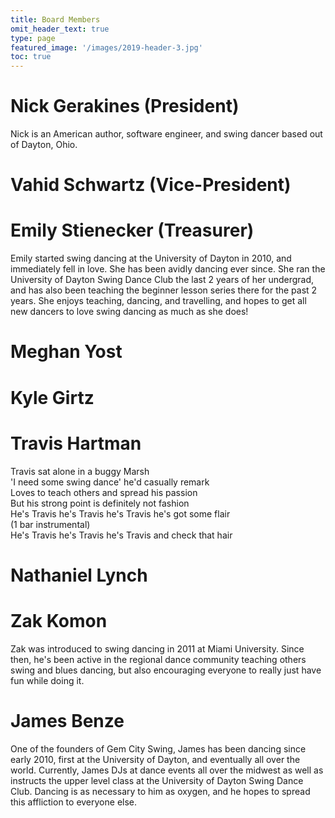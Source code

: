```yaml
---
title: Board Members
omit_header_text: true
type: page
featured_image: '/images/2019-header-3.jpg'
toc: true
---
```


# Nick Gerakines (President)

Nick is an American author, software engineer, and swing dancer based out of Dayton, Ohio.

# Vahid Schwartz (Vice-President)

# Emily Stienecker (Treasurer)

Emily started swing dancing at the University of Dayton in 2010, and immediately fell in love. She has been avidly dancing ever since. She ran the University of Dayton Swing Dance Club the last 2 years of her undergrad, and has also been teaching the beginner lesson series there for the past 2 years. She enjoys teaching, dancing, and travelling, and hopes to get all new dancers to love swing dancing as much as she does!

# Meghan Yost

# Kyle Girtz

# Travis Hartman

Travis sat alone in a buggy Marsh<br/>
'I need some swing dance' he'd casually remark<br/>
Loves to teach others and spread his passion<br/>
But his strong point is definitely not fashion<br/>
He's Travis he's Travis he's Travis he's got some flair<br/>
(1 bar instrumental)<br/>
He's Travis he's Travis he's Travis and check that hair<br/>

# Nathaniel Lynch

# Zak Komon

Zak was introduced to swing dancing in 2011 at Miami University. Since then, he's been active in the regional dance community teaching others swing and blues dancing, but also encouraging everyone to really just have fun while doing it. 

# James Benze

One of the founders of Gem City Swing, James has been dancing since early 2010, first at the University of Dayton, and eventually all over the world.  Currently, James DJs at dance events all over the midwest as well as instructs the upper level class at the University of Dayton Swing Dance Club.  Dancing is as necessary to him as oxygen, and he hopes to spread this affliction to everyone else.
